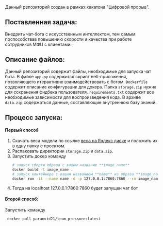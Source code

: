 Данный репозиторий создан в рамках хакатона "Цифровой прорыв". 

## Поставленная задача:
Внедрить чат-бота с искусственным интеллектом, тем самым поспособствав повышению скорости и качества при работе сотрудников МФЦ с клиентами.

## Описание файлов:
Данный репозиторий содержит файлы, необходимые для запуска чат бота. В файле `app.py` содержится скрипт веб-приложения, позволяющего итерактивно взаимодействовать с ботом. `Dockerfile` содержит описание конфигурации для докера. Папка `storage.zip` нужна для сохранения фидбека пользователя. `requirements.txt` содержит все необходимые зависимости для воспроизведения кода. В архиве `data.zip` содержаться данные, составляющие внутреннюю базу знаний.

## Процесс запуска:
#### Первый способ
1. Скачать веса модели по ссылке [веса на Яндекс диске](https://disk.yandex.ru/d/TYXsBveHRjMKDA) и положить их в одну папку с проектом.
2. Распаковать директории `storage.zip` и `data.zip`.
4. Запустить докер команду
   ```bash
   # запуск сборки образа с вашим название **image_name**
   docker build -t image_name .
   # запуск контейнера с вашим названием **name** из образа **image_name**
   docker run -it --name name -d -p 127.0.0.1:7860:7860 --rm image_name
   ```
5. Тогда на localhost 127.0.0.1:7860:7860 будет запущен чат бот

#### Второй способ: 
Запустить команду
   ```bash
    docker pull paranoid21/team_pressure:latest
   ```
